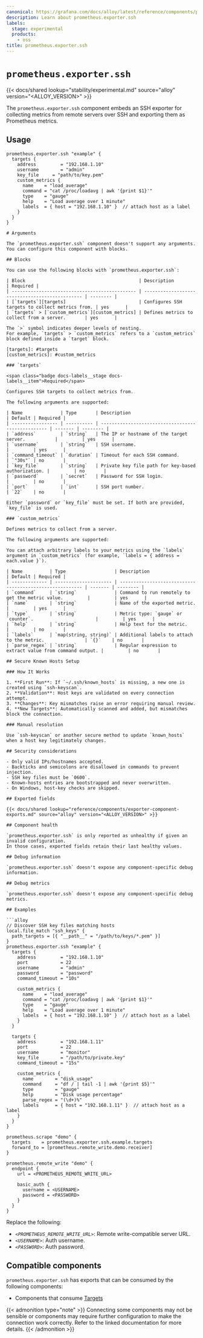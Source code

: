 ```yaml
---
canonical: https://grafana.com/docs/alloy/latest/reference/components/prometheus/prometheus.exporter.ssh/
description: Learn about prometheus.exporter.ssh
labels:
  stage: experimental
  products:
    - oss
title: prometheus.exporter.ssh
---
```


# `prometheus.exporter.ssh`

{{< docs/shared lookup="stability/experimental.md" source="alloy" version="<ALLOY_VERSION>" >}}

The `prometheus.exporter.ssh` component embeds an SSH exporter for collecting metrics from remote servers over SSH and exporting them as Prometheus metrics.

## Usage

```alloy
prometheus.exporter.ssh "example" {
  targets {
    address         = "192.168.1.10"
    username        = "admin"
    key_file     = "path/to/key.pem"
    custom_metrics {
      name    = "load_average"
      command = "cat /proc/loadavg | awk '{print $1}'"
      type    = "gauge"
      help    = "Load average over 1 minute"
      labels  = { host = "192.168.1.10" }  // attach host as a label
    }
  }
}

# Arguments

The `prometheus.exporter.ssh` component doesn't support any arguments. You can configure this component with blocks.

## Blocks

You can use the following blocks with `prometheus.exporter.ssh`:

| Block                                          | Description                                     | Required |
| ---------------------------------------------- | ----------------------------------------------- | -------- |
| [`targets`][targets]                           | Configures SSH targets to collect metrics from. | yes      |
| `targets` > [`custom_metrics`][custom_metrics] | Defines metrics to collect from a server.       | yes      |

The `>` symbol indicates deeper levels of nesting.
For example, `targets` > `custom_metrics` refers to a `custom_metrics` block defined inside a `target` block.

[targets]: #targets
[custom_metrics]: #custom_metrics

### `targets`

<span class="badge docs-labels__stage docs-labels__item">Required</span>

Configures SSH targets to collect metrics from.

The following arguments are supported:

| Name              | Type       | Description                                        | Default | Required |
| ----------------- | ---------- | -------------------------------------------------- | ------- | -------- |
| `address`         | `string`   | The IP or hostname of the target server.           |         | yes      |
| `username`        | `string`   | SSH username.                                      |         | yes      |
| `command_timeout` | `duration` | Timeout for each SSH command.                      | `"30s"` | no       |
| `key_file`        | `string`   | Private key file path for key-based authorization. |         | no       |
| `password`        | `secret`   | Password for SSH login.                            |         | no       |
| `port`            | `int`      | SSH port number.                                   | `22`    | no       |

Either `password` or `key_file` must be set. If both are provided, `key_file` is used.

### `custom_metrics`

Defines metrics to collect from a server.

The following arguments are supported:

You can attach arbitrary labels to your metrics using the `labels` argument in `custom_metrics` (for example, `labels = { address = each.value }`).

| Name          | Type                  | Description                                              | Default | Required |
| ------------- | --------------------- | -------------------------------------------------------- | ------- | -------- |
| `command`     | `string`              | Command to run remotely to get the metric value.         |         | yes      |
| `name`        | `string`              | Name of the exported metric.                             |         | yes      |
| `type`        | `string`              | Metric type: `gauge` or `counter`.                       |         | yes      |
| `help`        | `string`              | Help text for the metric.                                |         | no       |
| `labels`      | `map(string, string)` | Additional labels to attach to the metric.               | `{}`    | no       |
| `parse_regex` | `string`              | Regular expression to extract value from command output. |         | no       |

## Secure Known Hosts Setup

### How It Works

1. **First Run**: If `~/.ssh/known_hosts` is missing, a new one is created using `ssh-keyscan`.
2. **Validation**: Host keys are validated on every connection attempt.
3. **Changes**: Key mismatches raise an error requiring manual review.
4. **New Targets**: Automatically scanned and added, but mismatches block the connection.

### Manual resolution

Use `ssh-keyscan` or another secure method to update `known_hosts` when a host key legitimately changes.

## Security considerations

- Only valid IPs/hostnames accepted.
- Backticks and semicolons are disallowed in commands to prevent injection.
- SSH key files must be `0600`.
- Known-hosts entries are bootstrapped and never overwritten.
- On Windows, host-key checks are skipped.

## Exported fields

{{< docs/shared lookup="reference/components/exporter-component-exports.md" source="alloy" version="<ALLOY_VERSION>" >}}

## Component health

`prometheus.exporter.ssh` is only reported as unhealthy if given an invalid configuration.
In those cases, exported fields retain their last healthy values.

## Debug information

`prometheus.exporter.ssh` doesn't expose any component-specific debug information.

## Debug metrics

`prometheus.exporter.ssh` doesn't expose any component-specific debug metrics.

## Examples

```alloy
// Discover SSH key files matching hosts
local.file_match "ssh_keys" {
  path_targets = [{ "__path__" = "/path/to/keys/*.pem" }]
}
prometheus.exporter.ssh "example" {
  targets {
    address         = "192.168.1.10"
    port            = 22
    username        = "admin"
    password        = "password"
    command_timeout = "10s"

    custom_metrics {
      name    = "load_average"
      command = "cat /proc/loadavg | awk '{print $1}'"
      type    = "gauge"
      help    = "Load average over 1 minute"
      labels  = { host = "192.168.1.10" }  // attach host as a label
    }
  }

  targets {
    address         = "192.168.1.11"
    port            = 22
    username        = "monitor"
    key_file        = "/path/to/private.key"
    command_timeout = "15s"

    custom_metrics {
      name        = "disk_usage"
      command     = "df / | tail -1 | awk '{print $5}'"
      type        = "gauge"
      help        = "Disk usage percentage"
      parse_regex = "(\d+)%"
      labels      = { host = "192.168.1.11" }  // attach host as a label
    }
  }
}

prometheus.scrape "demo" {
  targets    = prometheus.exporter.ssh.example.targets
  forward_to = [prometheus.remote_write.demo.receiver]
}

prometheus.remote_write "demo" {
  endpoint {
    url = <PROMETHEUS_REMOTE_WRITE_URL>

    basic_auth {
      username = <USERNAME>
      password = <PASSWORD>
    }
  }
}
```

Replace the following:

* _`<PROMETHEUS_REMOTE_WRITE_URL>`_: Remote write-compatible server URL.
* _`<USERNAME>`_: Auth username.
* _`<PASSWORD>`_: Auth password.

[scrape]: ../prometheus.scrape/

<!-- START GENERATED COMPATIBLE COMPONENTS -->

## Compatible components

`prometheus.exporter.ssh` has exports that can be consumed by the following components:

- Components that consume [Targets](../../../compatibility/#targets-consumers)

{{< admonition type="note" >}}
Connecting some components may not be sensible or components may require further configuration to make the connection work correctly.
Refer to the linked documentation for more details.
{{< /admonition >}}

<!-- END GENERATED COMPATIBLE COMPONENTS -->
